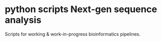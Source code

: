 # python scripts Next-gen sequence analysis

Scripts for working & work-in-progress bioinformatics pipelines. 
